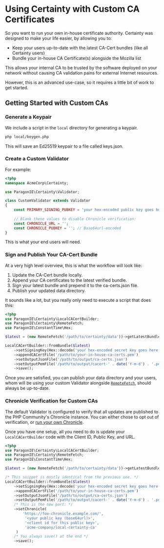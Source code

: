 # Using Certainty with Custom CA Certificates

So you want to run your own in-house certificate authority. Certainty was designed to make
your life easier, by allowing you to:

* Keep your users up-to-date with the latest CA-Cert bundles (like all Certainty users)
* Bundle your in-house CA Certificate(s) alongside the Mozilla list

This allows your internal CA to be trusted by the software deployed on your network without
causing CA validation pains for external Internet resources. 

However, this is an advanced use-case, so it requires a little bit of work to get started.

## Getting Started with Custom CAs

### Generate a Keypair

We include a script in the `local` directory for generating a keypair.

```bash
php local/keygen.php
```

This will save an Ed25519 keypair to a file called keys.json.

### Create a Custom Validator

For example:

```php
<?php
namespace AcmeCorp\Certainty;

use ParagonIE\Certainty\Validator;

class CustomValidator extends Validator
{
    const PRIMARY_SIGNING_PUBKEY = 'your hex-encoded public key goes here';
    
    // Blank these values to disable Chronicle verification:
    const CHRONICLE_URL = '';
    const CHRONICLE_PUBKEY = ''; // Base64url-encoded
}
```

This is what your end users will need.

### Sign and Publish Your CA-Cert Bundle

At a very high level overview, this is what the workflow will look like:

1. Update the CA-Cert bundle locally.
2. Append your CA certificates to the latest verified bundle.
3. Sign your latest bundle and prepend it to the ca-certs.json file.
4. Publish your updated data directory.

It sounds like a lot, but you really only need to execute a script that does this:

```php
<?php
use ParagonIE\Certainty\LocalCACertBuilder;
use ParagonIE\Certainty\RemoteFetch;
use ParagonIE\ConstantTime\Hex;

$latest = (new RemoteFetch('/path/to/certainty/data'))->getLatestBundle();

LocalCACertBuilder::fromBundle($latest)
    ->setSigningKey(Hex::decode('your hex-encoded secret key goes here'))
    ->appendCACertFile('/path/to/your-in-house-ca-certs.pem')
    ->setOutputJsonFile('/path/to/output/ca-certs.json')
    ->setOutputPemFile('/path/to/output/cacert-' . date('Y-m-d') . '.pem')
    ->save();
```

Once you are satisfied, you can publish your data directory and your users, whom will be using
your custom Validator alongside [`RemoteFetch`](RemoteFetch.md), should always be up-to-date.

### Chronicle Verification for Custom CAs

The default Validator is configured to verify that all updates are published to the PHP
Community's Chronicle instance. You can either chose to opt out of verification, or 
[run your own Chronicle](https://github.com/paragonie/chronicle/tree/master/docs). 

Once you have one setup, all you need to do is update your `LocalCACertBuilder` code with
the Client ID, Public Key, and URL.

```php
<?php
use ParagonIE\Certainty\LocalCACertBuilder;
use ParagonIE\Certainty\RemoteFetch;
use ParagonIE\ConstantTime\Hex;

$latest = (new RemoteFetch('/path/to/certainty/data'))->getLatestBundle();

/* This snippet is mostly identical from the previous one. */
LocalCACertBuilder::fromBundle($latest)
    ->setSigningKey(Hex::decode('your hex-encoded secret key goes here'))
    ->appendCACertFile('/path/to/your-in-house-ca-certs.pem')
    ->setOutputJsonFile('/path/to/output/ca-certs.json')
    ->setOutputPemFile('/path/to/output/cacert-' . date('Y-m-d') . '.pem')
    /* This is the new part: */
    ->setChronicle(
        'https://foo-chronicle.example.com/',
         '<your public key (base64url)>',
         '<client id for this public key>',
         'acme-company/local-certainty-ca'
     )
    /* You always save() at the end */
    ->save();
```